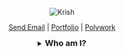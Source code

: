 <p align="center"><img align="center" src="https://raw.github.com/krissh-codes/krissh-codes/master/blobs/banner.svg" alt="Krish" /></p>

<p align="center">
	<a href="mailto:me@krissh.dev" target="_blank" align="center">Send Email</a> |
	<a href="https://krissh.dev" target="_blank" align="center">Portfolio</a> |
	<a href="https://polywork.com/krissh_the_dev" target="_blank" align="center">Polywork</a>
</p>

<!--- Removed
<h3 align="center">Connect with me</h3>
<p align="center">
<a href="https://twitter.com/krissh_tweets" align="center" target="blank">
	<img src="https://img.shields.io/twitter/follow/krissh_the_dev?logo=twitter&style=for-the-badge" alt="krissh_the_dev" />
</a>

<a href="https://www.linkedin.com/in/krissh-connects/" align="center" target="blank">
	<img src="https://img.shields.io/badge/linkedin-%230077B5.svg?&style=for-the-badge&logo=linkedin&logoColor=white" alt="krissh-codes" />
</a>
</p>
<hr />

<!-- Streak
<p align="center">
<a href="#go-nowhere">
<img align="center" src="https://github-readme-streak-stats.herokuapp.com/?user=krissh-codes&theme=tokyonight&ring=ffa200&fire=15f4ee&currStreakNum=a35eff&currStreakLabel=a35eff&sideLabels=4296f5&sideNums=4296f5&hide_border=true&background=00000000" alt="krissh-codes" />
</a>
</p>

<!-- Activity graph
<p align="center">
<a href="#go-nowhere">
<img align="center" src="https://github-readme-activity-graph.cyclic.app/graph?username=krissh-codes&theme=github&bg_color=ffffff00&color=2800f0&point=a35eff&line=15f4ee&custom_title=Last%20month%20GitHub%20activity&hide_border=true&area=true" alt="Krish's monthly coding activity" />
</a>
</p>

<br />

<!-- Trophies
<p align="center"> <a href="#go-nowhere"><img src="https://github-profile-trophy.vercel.app/?username=krissh-codes&title=Issues,Followers,PullRequest,MultipleLang,Stars,Commit&theme=onedark&no-bg=true&no-frame=true" alt="krissh-codes" /></a> </p>

<hr />
--->

<details align="center">
  <summary align="center"><h3 style="display: inline;">Who am I?<h3></summary>
	<p align="center">
		👋 Hello, world! I am Krissh, a seasoned Software Engineer from Chennai, India. I love to code and design 👨🏼‍💻. I build high-quality applications for the web. I concentrate on writing clean, maintainable, and testable code.

Currently, I'm working as a Software Developer at <a href="https://zoho.com">Zoho Corporation Private Limited</a>. I pursued my undergrads 👨‍🎓 in Computer Science Engineering at the <a href="http://aubit.edu.in">University College of Engineering, Trichy</a>.

Other than coding, I'm passionate about Astronomy 🌌. I like to cook 🍳 in my leisure time. I spend most of my time building something I like, when I'm not working on a side project, I'll probably be watching movies 🎥, especially Hollywood and series like <a href="https://www.netflix.com/in/title/70143830?source=35">The Big Bang Theory</a> and <a href="https://www.hotstar.com/in/tv/silicon-valley/8210?utm_source=gwa">Silicon Valley</a>. I like listening to Pop and Rock music 🎶. My favorite singer is <a href="https://open.spotify.com/artist/3WGpXCj9YhhfX11TToZcXP">Troye Sivan</a>. I love cats 😼, although I don’t have one.  <br /><br />
	</p>
<hr />
<details>
	<summary><h3 style="display: inline;">What do I know?</h3></summary>
	<h4 align="center">Languages and Libraries</h4>
	<p align="center">
	<table align="center">
		<tr align="center">
			<td align="center" width="96">
				<img align="center" alt="HTML5" width="30px" src="https://raw.github.com/krissh-codes/krissh-codes/master/blobs/languages/html.svg" />
				<br />HTML
			</td>
			<td align="center" width="96">
				<img align="center" alt="CSS3" width="30px" src="https://raw.github.com/krissh-codes/krissh-codes/master/blobs/languages/css.svg" />
				<br />CSS
			</td>
			<td align="center" width="96">
				<img align="center" alt="JS" width="30px" src="https://raw.github.com/krissh-codes/krissh-codes/master/blobs/languages/javascript-rounded.svg" />
				<br />JS
			</td>
			<td align="center" width="96">
				<img align="center" alt="TS" width="30px" src="https://raw.github.com/krissh-codes/krissh-codes/master/blobs/languages/typescript.svg" />
				<br />TS
			</td>
			<td align="center" width="96">
				<img align="center" alt="Sass" width="30px" src="https://raw.github.com/krissh-codes/krissh-codes/master/blobs/libraries/sass.svg" />
				<br />Sass
			</td>
			<td align="center" width="96">
				<img align="center" alt="Styled components" width="30px" src="https://raw.github.com/krissh-codes/krissh-codes/master/blobs/libraries/styled-components.svg" />
				<br />Styled
			</td>
			<td align="center" width="96">
				<img align="center" alt="Java" width="30px" src="https://raw.github.com/krissh-codes/krissh-codes/master/blobs/languages/java.svg" />
				<br />Java
			</td>
			<td align="center" width="96">
				<img align="center" alt="Python" width="30px" src="https://raw.github.com/krissh-codes/krissh-codes/master/blobs/languages/python.svg" />
				<br />Python
			</td>
			<td align="center" width="96">
				<img align="center" alt="NodeJS" width="30px" src="https://raw.github.com/krissh-codes/krissh-codes/master/blobs/libraries/nodejs.svg" />
				<br />NodeJS
			</td>
			<td align="center" width="96">
				<img align="center" alt="NestJS" width="30px" src="https://raw.github.com/krissh-codes/krissh-codes/master/blobs/libraries/nestjs.svg" />
				<br />NestJS
			</td>
			<td align="center" width="96">
				<img align="center" alt="React" width="30px" src="https://raw.github.com/krissh-codes/krissh-codes/master/blobs/libraries/react.svg" />
				<br />React
			</td>
			<td align="center" width="96">
				<img align="center" alt="NextJS" width="30px" src="https://raw.github.com/krissh-codes/krissh-codes/master/blobs/libraries/next-js.svg" />
				<br />NextJS
			</td>
			<td align="center" width="96">
				<img align="center" alt="Jest" width="30px" src="https://raw.github.com/krissh-codes/krissh-codes/master/blobs/libraries/jest.svg" />
				<br />Jest
			</td>
		</tr>
	</table>
	</p>
	<h4 align="center">Tools and other stuff</h4>
	<p align="center">
	<table>
		<tr>
			<td align="center" width="96">
				<img align="center" alt="mongodb" width="30px" src="https://raw.github.com/krissh-codes/krissh-codes/master/blobs/tools/mongodb.svg" />
				<br />MongoDB
			</td>
			<td align="center" width="96">
				<img align="center" alt="sequelize orm" width="30px" src="https://raw.github.com/krissh-codes/krissh-codes/master/blobs/tools/sequelize.svg" />
				<br />Sequelize
			</td>
			<td align="center" width="96">
				<img align="center" alt="auth0" width="30px" src="https://raw.github.com/krissh-codes/krissh-codes/master/blobs/tools/auth0.svg" />
				<br />Auth0
			</td>
			<td align="center" width="96">
				<img align="center" alt="figma" width="30px" src="https://raw.github.com/krissh-codes/krissh-codes/master/blobs/tools/figma.svg" />
				<br />Figma
			</td>
			<td align="center" width="96">
				<img align="center" alt="heroku" width="30px" src="https://raw.github.com/krissh-codes/krissh-codes/master/blobs/tools/heroku.svg" />
				<br />Heroku
			</td>
			<td align="center" width="96">
				<img align="center" alt="netlify" width="30px" src="https://raw.github.com/krissh-codes/krissh-codes/master/blobs/tools/netlify.svg" />
				<br />Netlify
			</td>
			<td align="center" width="96">
				<img align="center" alt="vercel" width="30px" src="https://raw.github.com/krissh-codes/krissh-codes/master/blobs/tools/vercel.svg" />
				<br />Vercel
			</td>
			<td align="center" width="96">
				<img align="center" alt="prettier" width="30px" src="https://raw.github.com/krissh-codes/krissh-codes/master/blobs/tools/prettier.svg" />
				<br />Prettier
			</td>
			<td align="center" width="96">
				<img align="center" alt="eslint" width="30px" src="https://raw.github.com/krissh-codes/krissh-codes/master/blobs/tools/eslint.svg" />
				<br />ESlint
			</td>
		</tr>
	</table>
	</p>
	<hr />

<details align="center">
  <summary align="center"><h3 style="display: inline;">What do I do?<h3></summary>
	<table align="center">
		<tr>
		<td align="center">
		 <a href="#go-nowhere">
			<img align="center" src="https://github-readme-stats.vercel.app/api/wakatime?username=krissh_the_dev&layout=compact&theme=tokyonight&bg_color=ffffff00&hide_border=true&langs_count=10">
			</a>
		</td>
		<td align="center">
		 <a href="#go-nowhere">
			<img align="center" src="https://github-readme-stats.vercel.app/api/top-langs/?username=krissh-codes&langs_count=10&layout=compact&theme=tokyonight&bg_color=ffffff00&hide_border=true">
			</a>
		</td>
	</table>
	  <p align="center"> The above stats do not show my skill levels or proficiency. It just shows what languages I use the most. The stats are not accurate and some aren't even listed. P.S: Please don't ask me if I'm a C developer or HTML Programmer.</p>
</details>
</details>
</details>

